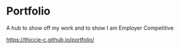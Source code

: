 # Portfolio
A hub to show off my work and to show I am Employer Competitive

https://thiccie-c.github.io/portfolio/
